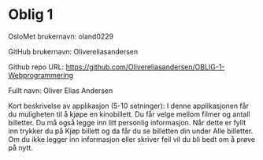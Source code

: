 Oblig 1
=======
OsloMet brukernavn: oland0229 

GitHub brukernavn: Olivereliasandersen

Github repo URL: https://github.com/Olivereliasandersen/OBLIG-1-Webprogrammering

Fullt navn: Oliver Elias Andersen

Kort beskrivelse av applikasjon (5-10 setninger): 
I denne applikasjonen får du muligheten til å kjøpe en kinobillett. Du får velge mellom filmer og antall billetter. Du må også legge inn litt personlig informasjon. Når dette er fyllt inn trykker du på Kjøp billett og da får du se billetten din under Alle billetter. Om du ikke legger inn informasjon eller skriver feil vil du bli bedt om å prøve på nytt.

